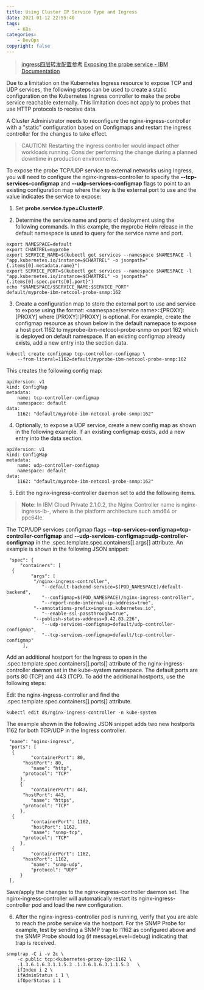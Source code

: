 ```yaml
---
title: Using Cluster IP Service Type and Ingress
date: 2021-01-12 22:55:40
tags:
    - K8s
categories:
    - DevOps
copyright: false
---
```




> [ingress四层转发配置参考](https://kubernetes.github.io/ingress-nginx/user-guide/exposing-tcp-udp-services/)
> [Exposing the probe service - IBM Documentation](https://www.ibm.com/docs/en/netcoolomnibus/8?topic=private-exposing-probe-service)



Due to a limitation on the Kubernetes Ingress resource to expose TCP and UDP services, the following steps can be used to create a static configuration on the Kubernetes Ingress controller to make the probe service reachable externally. This limitation does not apply to probes that use HTTP protocols to receive data.

A Cluster Administrator needs to reconfigure the nginx-ingress-controller with a "static" configuration based on Configmaps and restart the ingress controller for the changes to take effect.

<!-- more -->



> CAUTION:
> Restarting the ingress controller would impact other workloads running. Consider performing the change during a planned downtime in production environments.

To expose the probe TCP/UDP service to external networks using Ingress, you will need to configure the nginx-ingress-controller to specify the **--tcp-services-configmap** and **--udp-services-configmap** flags to point to an existing configuration map where the key is the external port to use and the value indicates the service to expose:

1. Set **probe.service.type=ClusterIP**.

2. Determine the service name and ports of deployment using the following commands. In this example, the myprobe Helm release in the default namespace is used to query for the service name and port.

  ```
  export NAMESPACE=default
  export CHARTREL=myprobe
  export SERVICE_NAME=$(kubectl get services --namespace $NAMESPACE -l "app.kubernetes.io/instance=$CHARTREL" -o jsonpath="{.items[0].metadata.name}")
  export SERVICE_PORT=$(kubectl get services --namespace $NAMESPACE -l "app.kubernetes.io/instance=$CHARTREL" -o jsonpath="{.items[0].spec.ports[0].port}")
  echo "$NAMESPACE/$SERVICE_NAME:$SERVICE_PORT"
  default/myprobe-ibm-netcool-probe-snmp:162
  ```

3. Create a configuration map to store the external port to use and service to expose using the format: <namespace/service name>:<service port>:[PROXY]:[PROXY] where [PROXY]:[PROXY] is optional. For example, create the configmap resource as shown below in the default namepace to expose a host port 1162 to myprobe-ibm-netcool-probe-snmp on port 162 which is deployed on default namespace. If an existing configmap already exists, add a new entry into the section data.

  ```
  kubectl create configmap tcp-controller-configmap \
      --from-literal=1162=default/myprobe-ibm-netcool-probe-snmp:162
  ```

This creates the following config map:
  ```
  apiVersion: v1
  kind: ConfigMap
  metadata:
      name: tcp-controller-configmap
      namespace: default
  data:
      1162: "default/myprobe-ibm-netcool-probe-snmp:162"
  ```

4. Optionally, to expose a UDP service, create a new config map as shown in the following example. If an existing configmap exists, add a new entry into the data section.

  ```
  apiVersion: v1
  kind: ConfigMap
  metadata:
      name: udp-controller-configmap
      namespace: default
  data:
      1162: "default/myprobe-ibm-netcool-probe-snmp:162"
  ```

5. Edit the nginx-ingress-controller daemon set to add the following items.

  > **Note**: In IBM Cloud Private 2.1.0.2, the Nginx Controller name is nginx-ingress-lb-<arch>, where <arch> is the platform architecture such amd64 or ppc64le.

The TCP/UDP services configmap flags **--tcp-services-configmap=tcp-controller-configmap** and **--udp-services-configmap=udp-controller-configmap** in the .spec.template.spec.containers[].args[] attribute. An example is shown in the following JSON snippet:

  ```
   "spec": {
       "containers": [
    {
           "args": [
            "/nginx-ingress-controller",
               "--default-backend-service=$(POD_NAMESPACE)/default-backend",
               "--configmap=$(POD_NAMESPACE)/nginx-ingress-controller",
               "--report-node-internal-ip-address=true",
            "--annotations-prefix=ingress.kubernetes.io",
               "--enable-ssl-passthrough=true",
            "--publish-status-address=9.42.83.226",
               "--udp-services-configmap=default/udp-controller-configmap",
               "--tcp-services-configmap=default/tcp-controller-configmap"
       	],
  ```

Add an additional hostport for the Ingress to open in the .spec.template.spec.containers[].ports[] attribute of the nginx-ingress-controller daemon set in the kube-system namespace. The default ports are ports 80 (TCP) and 443 (TCP). To add the additional hostports, use the following steps:

Edit the nginx-ingress-controller and find the .spec.template.spec.containers[].ports[] attribute.

  ```
  kubectl edit ds/nginx-ingress-controller -n kube-system
  ```

The example shown in the following JSON snippet adds two new hostports 1162 for both TCP/UDP in the Ingress controller.

  ```
   "name": "nginx-ingress",
   "ports": [
    {
           "containerPort": 80,
        "hostPort": 80,
           "name": "http",
        "protocol": "TCP"
       },
       {
           "containerPort": 443,
        "hostPort": 443,
           "name": "https",
        "protocol": "TCP"
       },
    {
           "containerPort": 1162,
           "hostPort": 1162,
           "name": "snmp-tcp",
        "protocol": "TCP"
       },
    {
           "containerPort": 1162,
        "hostPort": 1162,
           "name": "snmp-udp",
           "protocol": "UDP"
       }
   ],
  ```

Save/apply the changes to the nginx-ingress-controller daemon set. The nginx-ingress-controller will automatically restart its nginx-ingress-controller pod and load the new configuration.


6. After the nginx-ingress-controller pod is running, verify that you are able to reach the probe service via the hostport. For the SNMP Probe for example, test by sending a SNMP trap to <kubernetes-proxy-ip>:1162 as configured above and the SNMP Probe should log (if messageLevel=debug) indicating that trap is received.

  ```
  snmptrap -C i -v 2c \
      -c public tcp:<kubernetes-proxy-ip>:1162 \
      .1.3.6.1.6.3.1.1.5.3 .1.3.6.1.6.3.1.1.5.3   \
      ifIndex i 2 \
      ifAdminStatus i 1 \
      ifOperStatus i 1
  ```